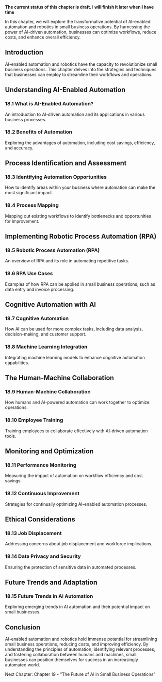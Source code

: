 **The current status of this chapter is draft. I will finish it later when I have time**

In this chapter, we will explore the transformative potential of AI-enabled automation and robotics in small business operations. By harnessing the power of AI-driven automation, businesses can optimize workflows, reduce costs, and enhance overall efficiency.

Introduction
------------

AI-enabled automation and robotics have the capacity to revolutionize small business operations. This chapter delves into the strategies and techniques that businesses can employ to streamline their workflows and operations.

Understanding AI-Enabled Automation
-----------------------------------

### 18.1 What is AI-Enabled Automation?

An introduction to AI-driven automation and its applications in various business processes.

### 18.2 Benefits of Automation

Exploring the advantages of automation, including cost savings, efficiency, and accuracy.

Process Identification and Assessment
-------------------------------------

### 18.3 Identifying Automation Opportunities

How to identify areas within your business where automation can make the most significant impact.

### 18.4 Process Mapping

Mapping out existing workflows to identify bottlenecks and opportunities for improvement.

Implementing Robotic Process Automation (RPA)
---------------------------------------------

### 18.5 Robotic Process Automation (RPA)

An overview of RPA and its role in automating repetitive tasks.

### 18.6 RPA Use Cases

Examples of how RPA can be applied in small business operations, such as data entry and invoice processing.

Cognitive Automation with AI
----------------------------

### 18.7 Cognitive Automation

How AI can be used for more complex tasks, including data analysis, decision-making, and customer support.

### 18.8 Machine Learning Integration

Integrating machine learning models to enhance cognitive automation capabilities.

The Human-Machine Collaboration
-------------------------------

### 18.9 Human-Machine Collaboration

How humans and AI-powered automation can work together to optimize operations.

### 18.10 Employee Training

Training employees to collaborate effectively with AI-driven automation tools.

Monitoring and Optimization
---------------------------

### 18.11 Performance Monitoring

Measuring the impact of automation on workflow efficiency and cost savings.

### 18.12 Continuous Improvement

Strategies for continually optimizing AI-enabled automation processes.

Ethical Considerations
----------------------

### 18.13 Job Displacement

Addressing concerns about job displacement and workforce implications.

### 18.14 Data Privacy and Security

Ensuring the protection of sensitive data in automated processes.

Future Trends and Adaptation
----------------------------

### 18.15 Future Trends in AI Automation

Exploring emerging trends in AI automation and their potential impact on small businesses.

Conclusion
----------

AI-enabled automation and robotics hold immense potential for streamlining small business operations, reducing costs, and improving efficiency. By understanding the principles of automation, identifying relevant processes, and fostering collaboration between humans and machines, small businesses can position themselves for success in an increasingly automated world.

Next Chapter: Chapter 19 - "The Future of AI in Small Business Operations"
